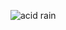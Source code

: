 ![acid rain](https://s351man.storage.yandex.net/rdisk/213ddb6600ed7f4f6cf4572c423cf149e67f44ff1ad2895f3f00e74f0bd9381c/5ff134a6/rWrGw1jWm9zdlHtFJwpGg14H6lnL-LfQ5OPvrq7hBloxHezWGhIWEFzCVGYldjRg6Z2mknlvSmzMFzcTsURmKw==?uid=96074466&filename=%235%20-%20acid%20rain.png&disposition=inline&hash=&limit=0&content_type=image%2Fpng&owner_uid=96074466&fsize=30883&hid=d3bfe0644f7117767084d6ba902df556&media_type=image&tknv=v2&etag=3ac35b9beeb40271b9c91c26422cf4aa&rtoken=OBt2u2Zprukt&force_default=yes&ycrid=na-0350a5715bf50c37a7cd699b21b2e7f5-downloader23f&ts=5b7f64199f580&s=ffc7712535e357ab78ad6f17d02eeb17c94701d54e3282f2cd1c8c606342d7a6&pb=U2FsdGVkX1-2qFPxvesLZtGPfNjdpISmS2FFN6Nv4lYCQUCUu-OvoEaK5VMqlxaLOScuINHCKbl-2JEwrch2vKwcz6wIC-zIQwjMFO4AGs4)